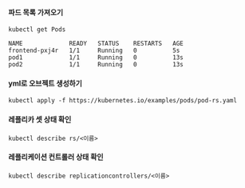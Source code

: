 #### 파드 목록 가져오기 ####
```
kubectl get Pods

NAME             READY   STATUS    RESTARTS   AGE
frontend-pxj4r   1/1     Running   0          5s
pod1             1/1     Running   0          13s
pod2             1/1     Running   0          13s
```

#### yml로 오브젝트 생성하기 ####
```
kubectl apply -f https://kubernetes.io/examples/pods/pod-rs.yaml
```

#### 레플리카 셋 상태 확인 ####
```
kubectl describe rs/<이름>
```

#### 레플리케이션 컨트롤러 상태 확인 ####
```
kubectl describe replicationcontrollers/<이름>
```
